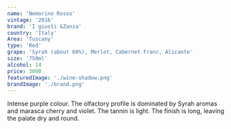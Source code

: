 ```yaml
---
name: 'Nemorino Rosso'
vintage: '2016'
brand: 'I giusti &Zanza'
country: 'Italy'
Area: 'Tuscany'
type: 'Red'
grape: 'Syrah (about 60%), Merlot, Cabernet Franc, Alicante'
size: '750ml'
alcohol: 14
price: 3000
featuredImage: './wine-shadow.png'
brandImage: './brand.png'
---
```


Intense purple colour. The olfactory profile is dominated by Syrah
aromas and marasca cherry and violet. The tannin is light. The finish is long,
leaving the palate dry and round.
